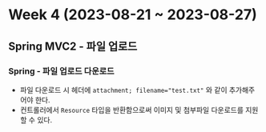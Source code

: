# Week 4 (2023-08-21 ~ 2023-08-27)
## Spring MVC2 - 파일 업로드
### Spring - 파일 업로드 다운로드

- 파일 다운로드 시 헤더에 `attachment; filename="test.txt"` 와 같이 추가해주어야 한다.
- 컨트롤러에서 `Resource` 타입을 반환함으로써 이미지 및 첨부파일 다운로드를 지원할 수 있다.